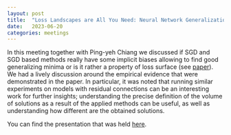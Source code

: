 ```yaml
---
layout: post
title:  "Loss Landscapes are All You Need: Neural Network Generalization Can Be Explained Without the Implicit Bias of Gradient Descent"
date:   2023-06-20
categories: meetings
---
```


In this meeting together with Ping-yeh Chiang we discussed if SGD and SGD based methods really have some implicit biases allowing to find good generalizing minima or is it rather a property of loss surface (see [paper](https://openreview.net/pdf?id=QC10RmRbZy9)).
We had a lively discussion around the empirical evidence that were demonstrated in the paper.
In particular, it was noted that running similar experiments on models with residual connections can be an interesting work for further insights; 
understanding the precise definition of the volume of solutions as a result of the applied methods can be useful, as well as understanding how different are the obtained solutions.

You can find the presentation that was held [here](https://docs.google.com/presentation/d/1OPTa9B5YNjSw4XqquAXarY8nr8dETwhe/edit?usp=sharing&ouid=103183581597903717528&rtpof=true&sd=true).